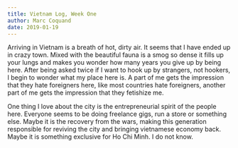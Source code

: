 ```yaml
---
title: Vietnam Log, Week One
author: Marc Coquand
date: 2019-01-19
---
```


Arriving in Vietnam is a breath of hot, dirty air. It seems that I have ended up
in crazy town. Mixed with the beautiful fauna is a smog so dense it fills up
your lungs and makes you wonder how many years you give up by being here. After
being asked twice if I want to hook up by strangers, not hookers, I begin to
wonder what my place here is. A part of me gets the impression that they hate
foreigners here, like most countries hate foreigners, another part of me gets
the impression that they fetishize me. 

One thing I love about the city is the entrepreneurial spirit of the people
here. Everyone seems to be doing freelance gigs, run a store or something else.
Maybe it is the recovery from the wars, making this generation responsible for
reviving the city and bringing vietnamese economy back. Maybe it is something
exclusive for Ho Chi Minh. I do not know. 



